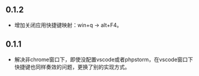 

## 0.1.2
- 增加关闭应用快捷键映射：win+q -> alt+F4。

## 0.1.1
- 解决非chrome窗口下，即使没配置vscode或者phpstorm，在vscode窗口下快捷键也同样奏效的问题，更换了别的实现方式。